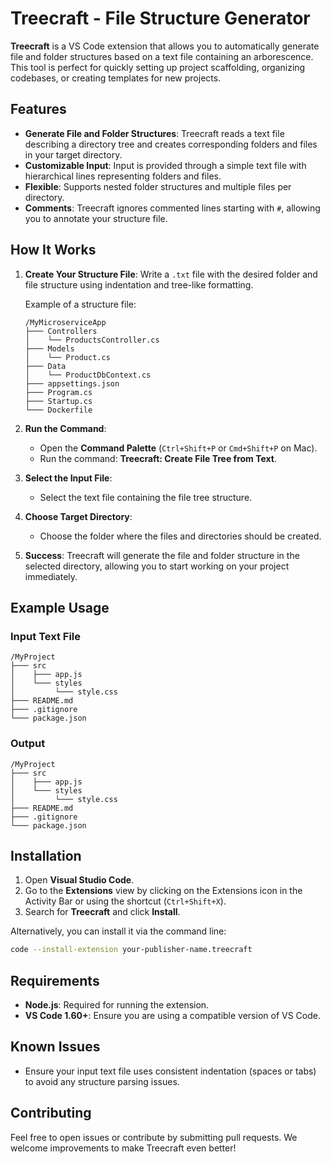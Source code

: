 
# Treecraft - File Structure Generator

**Treecraft** is a VS Code extension that allows you to automatically generate file and folder structures based on a text file containing an arborescence. This tool is perfect for quickly setting up project scaffolding, organizing codebases, or creating templates for new projects.

## Features

- **Generate File and Folder Structures**: Treecraft reads a text file describing a directory tree and creates corresponding folders and files in your target directory.
- **Customizable Input**: Input is provided through a simple text file with hierarchical lines representing folders and files.
- **Flexible**: Supports nested folder structures and multiple files per directory.
- **Comments**: Treecraft ignores commented lines starting with `#`, allowing you to annotate your structure file.
  
## How It Works

1. **Create Your Structure File**: Write a `.txt` file with the desired folder and file structure using indentation and tree-like formatting.
   
   Example of a structure file:
   ```
   /MyMicroserviceApp
   ├─── Controllers
   │    └── ProductsController.cs
   ├─── Models
   │    └── Product.cs
   ├─── Data
   │    └── ProductDbContext.cs
   ├─── appsettings.json
   ├─── Program.cs
   ├─── Startup.cs
   └─── Dockerfile
   ```

2. **Run the Command**: 
   - Open the **Command Palette** (`Ctrl+Shift+P` or `Cmd+Shift+P` on Mac).
   - Run the command: **Treecraft: Create File Tree from Text**.

3. **Select the Input File**: 
   - Select the text file containing the file tree structure.

4. **Choose Target Directory**: 
   - Choose the folder where the files and directories should be created.

5. **Success**: Treecraft will generate the file and folder structure in the selected directory, allowing you to start working on your project immediately.

## Example Usage

### Input Text File

```
/MyProject
├─── src
│    ├─── app.js
│    └─── styles
│         └─── style.css
├─── README.md
├─── .gitignore
└─── package.json
```

### Output

```
/MyProject
├─── src
│    ├─── app.js
│    └─── styles
│         └─── style.css
├─── README.md
├─── .gitignore
└─── package.json
```

## Installation

1. Open **Visual Studio Code**.
2. Go to the **Extensions** view by clicking on the Extensions icon in the Activity Bar or using the shortcut (`Ctrl+Shift+X`).
3. Search for **Treecraft** and click **Install**.

Alternatively, you can install it via the command line:

```bash
code --install-extension your-publisher-name.treecraft
```

## Requirements

- **Node.js**: Required for running the extension.
- **VS Code 1.60+**: Ensure you are using a compatible version of VS Code.

## Known Issues

- Ensure your input text file uses consistent indentation (spaces or tabs) to avoid any structure parsing issues.

## Contributing

Feel free to open issues or contribute by submitting pull requests. We welcome improvements to make Treecraft even better!

